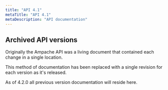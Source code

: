 ```yaml
---
title: "API 4.1"
metaTitle: "API 4.1"
metaDescription: "API documentation"
---
```


## Archived API versions

Originally the Ampache API was a living document that contained each change in a single location.

This method of documentation has been replaced with a single revision for each version as it's released.

As of 4.2.0 all previous version documentation will reside here.
